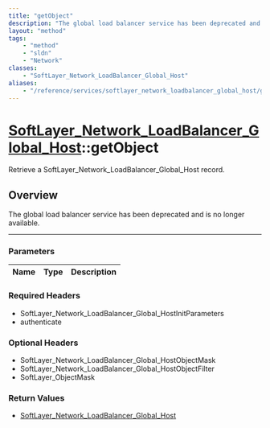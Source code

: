 ```yaml
---
title: "getObject"
description: "The global load balancer service has been deprecated and is no longer available."
layout: "method"
tags:
    - "method"
    - "sldn"
    - "Network"
classes:
    - "SoftLayer_Network_LoadBalancer_Global_Host"
aliases:
    - "/reference/services/softlayer_network_loadbalancer_global_host/getObject"
---
```

# [SoftLayer_Network_LoadBalancer_Global_Host](/reference/services/SoftLayer_Network_LoadBalancer_Global_Host)::getObject

Retrieve a SoftLayer_Network_LoadBalancer_Global_Host record.


## Overview 
The global load balancer service has been deprecated and is no longer available. 

-----

### Parameters 
|Name | Type | Description |
| --- | --- | --- |


### Required Headers
* SoftLayer_Network_LoadBalancer_Global_HostInitParameters
* authenticate


### Optional Headers
* SoftLayer_Network_LoadBalancer_Global_HostObjectMask
* SoftLayer_Network_LoadBalancer_Global_HostObjectFilter
* SoftLayer_ObjectMask

### Return Values
* <a href='/reference/datatypes/SoftLayer_Network_LoadBalancer_Global_Host'>SoftLayer_Network_LoadBalancer_Global_Host </a>




